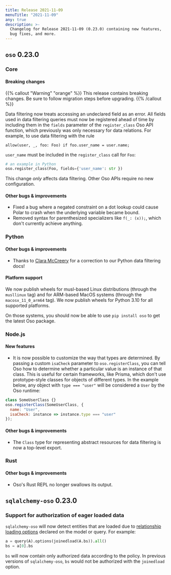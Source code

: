 ```yaml
---
title: Release 2021-11-09
menuTitle: "2021-11-09"
any: true
description: >-
  Changelog for Release 2021-11-09 (0.23.0) containing new features,
  bug fixes, and more.
---
```


## `oso` 0.23.0

### Core

#### Breaking changes

{{% callout "Warning" "orange" %}}
  This release contains breaking changes. Be sure to follow migration steps
  before upgrading.
{{% /callout %}}

Data filtering now treats accessing an undeclared field as an error. All fields
used in data filtering queries must now be registered ahead of time by including
them in the `fields` parameter of the `register_class` Oso API function, which
previously was only necessary for data relations. For example, to use data filtering
with the rule

```polar
allow(user, _, foo: Foo) if foo.user_name = user.name;
```

`user_name` must be included in the `register_class` call for `Foo`:

```py
# an example in Python
oso.register_class(Foo, fields={'user_name': str })
```

This change *only* affects data filtering. Other Oso APIs require no new configuration.

#### Other bugs & improvements

- Fixed a bug where a negated constraint on a dot lookup could cause Polar to crash
  when the underlying variable became bound.
- Removed syntax for parenthesized specializers like `f(_: (x));`, which don't
  currently achieve anything.

### Python

#### Other bugs & improvements
- Thanks to [Clara McCreery](https://github.com/chmccreery) for a correction to our
  Python data filtering docs!

#### Platform support

We now publish wheels for musl-based Linux distributions (through the `musllinux`
tag) and for ARM-based MacOS systems (through the `macosx_11_0_arm64` tag).
We now publish wheels for Python 3.10 for all supported platforms.

On those systems, you should now be able to use `pip install oso` to get the
latest Oso package.

### Node.js

#### New features
- It is now possible to customize the way that types are determined. By passing
  a custom `isaCheck` parameter to `oso.registerClass`, you can tell Oso how to
  determine whether a particular value is an instance of that class. This is
  useful for certain frameworks, like Prisma, which don't use prototype-style
  classes for objects of different types. In the example below, any object with
  `type === "user"` will be considered a `User` by the Oso runtime:

```js
class SomeUserClass {}
oso.registerClass(SomeUserClass, {
  name: "User",
  isaCheck: instance => instance.type === "user"
});
```

#### Other bugs & improvements
- The `Class` type for representing abstract resources for data filtering is
  now a top-level export.

### Rust

#### Other bugs & improvements

- Oso's Rust REPL no longer swallows its output.
## `sqlalchemy-oso` 0.23.0

### Support for authorization of eager loaded data

`sqlalchemy-oso` will now detect entities that are loaded due to
[relationship loading options][] declared on the model or query. For example:

```python
a = query(A).options(joinedload(A.bs)).all()
bs = a[0].bs
```

`bs` will now contain only authorized data according to the policy.
In previous versions of `sqlalchemy-oso`, `bs` would not be authorized with the
`joinedload` option.


[relationship loading options]: https://docs.sqlalchemy.org/en/14/orm/loading_relationships.html
